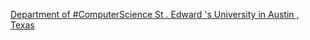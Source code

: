 [Department of #ComputerScience   St . Edward 's University in Austin , Texas](https://qi.tc/qi/116627)